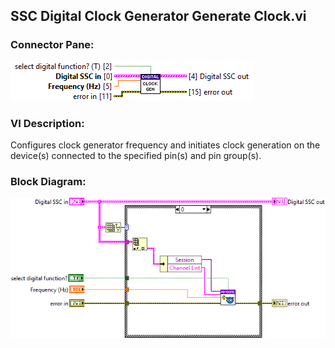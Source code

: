 ## **SSC Digital Clock Generator Generate Clock.vi**
### Connector Pane:
![alt text](/docs/images/Instrument%20Control/Digital/SSC%20Digital/Clock%20Generation/SSC%20Digital%20Clock%20Generator%20Generate%20Clock.vic.png "SSC Digital Clock Generator Generate Clock.vi connector pane")

### VI Description:
Configures clock generator frequency and initiates clock generation on the device(s) connected to the specified pin(s) and pin group(s).

### Block Diagram:
![alt text](/docs/images/Instrument%20Control/Digital/SSC%20Digital/Clock%20Generation/SSC%20Digital%20Clock%20Generator%20Generate%20Clock.vid.png "SSC Digital Clock Generator Generate Clock.vi block diagram")
